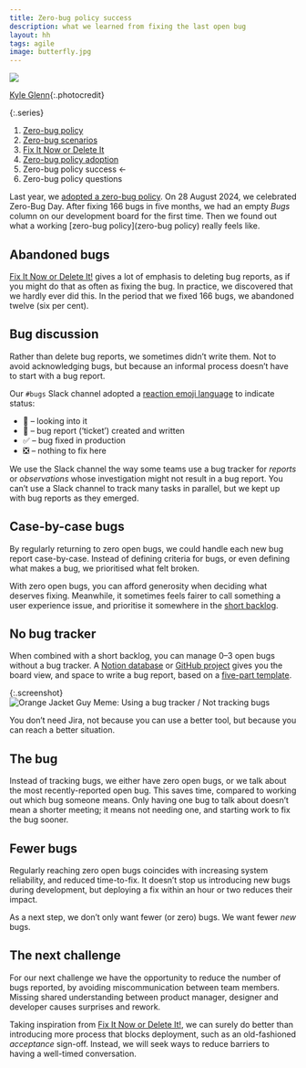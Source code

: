 ```yaml
---
title: Zero-bug policy success
description: what we learned from fixing the last open bug
layout: hh
tags: agile
image: butterfly.jpg
---
```


![](butterfly.jpg)

[Kyle Glenn](https://unsplash.com/photos/hwl01nLxtA8){:.photocredit}

{:.series}
1. [Zero-bug policy](zero-bug-policy)
2. [Zero-bug scenarios](zero-bug-scenarios)
3. [Fix It Now or Delete It](fix-it-now-or-delete-it)
4. [Zero-bug policy adoption](zero-bug-adoption)
5. Zero-bug policy success ←
6. Zero-bug policy questions

Last year, we [adopted a zero-bug policy](zero-bug-adoption).
On 28 August 2024, we celebrated Zero-Bug Day.
After fixing 166 bugs in five months,
we had an empty _Bugs_ column on our development board for the first time.
Then we found out what a working [zero-bug policy](zero-bug policy) really feels like.

## Abandoned bugs

[Fix It Now or Delete It!](fix-it-now-or-delete-it)
gives a lot of emphasis to deleting bug reports, as if you might do that as often as fixing the bug.
In practice, we discovered that we hardly ever did this.
In the period that we fixed 166 bugs, we abandoned twelve (six per cent).

## Bug discussion

Rather than delete bug reports, we sometimes didn’t write them.
Not to avoid acknowledging bugs, but because an informal process doesn’t have to start with a bug report.

Our `#bugs` Slack channel adopted a [reaction emoji language](reaction-emoji) to indicate status:

* 👀 – looking into it
* 🎫 – bug report (‘ticket’) created and written
* ✅ – bug fixed in production
* ❎ – nothing to fix here

We use the Slack channel the way some teams use a bug tracker for _reports_ or _observations_
whose investigation might not result in a bug report.
You can’t use a Slack channel to track many tasks in parallel,
but we kept up with bug reports as they emerged.

## Case-by-case bugs

By regularly returning to zero open bugs, we could handle each new bug report case-by-case.
Instead of defining criteria for bugs, or even defining what makes a bug,
we prioritised what felt broken.

With zero open bugs, you can afford generosity when deciding what deserves fixing.
Meanwhile, it sometimes feels fairer to call something a user experience issue,
and prioritise it somewhere in the [short backlog](backlog-shrinkage).

## No bug tracker

When combined with a short backlog, you can manage 0–3 open bugs without a bug tracker.
A [Notion database](https://www.notion.com/help/intro-to-databases) or 
[GitHub project](https://docs.github.com/en/issues/planning-and-tracking-with-projects/learning-about-projects/about-projects)
gives you the board view, and space to write a bug report,
based on a [five-part template](bug-observed).

{:.screenshot}
![Orange Jacket Guy Meme: Using a bug tracker / Not tracking bugs](bug-tracker.webp)

You don’t need Jira, not because you can use a better tool,
but because you can reach a better situation.

## The bug

Instead of tracking bugs, we either have zero open bugs,
or we talk about the most recently-reported open bug.
This saves time, compared to working out which bug someone means.
Only having one bug to talk about doesn’t mean a shorter meeting;
it means not needing one, and starting work to fix the bug sooner.

## Fewer bugs

Regularly reaching zero open bugs coincides with increasing system reliability,
and reduced time-to-fix.
It doesn’t stop us introducing new bugs during development,
but deploying a fix within an hour or two reduces their impact.

As a next step, we don’t only want fewer (or zero) bugs.
We want fewer _new_ bugs.

## The next challenge

For our next challenge we have the opportunity to reduce the number of bugs reported,
by avoiding miscommunication between team members.
Missing shared understanding between product manager, designer and developer causes surprises and rework.

Taking inspiration from [Fix It Now or Delete It!](fix-it-now-or-delete-it),
we can surely do better than introducing more process that blocks deployment,
such as an old-fashioned _acceptance_ sign-off.
Instead, we will seek ways to reduce barriers to having a well-timed conversation.

